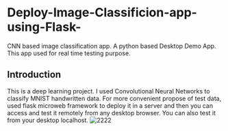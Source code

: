 # Deploy-Image-Classificion-app-using-Flask-
CNN based image classification app. A python based Desktop Demo App. This app used for real time testing purpose. 

## Introduction
This is a deep learning project. I used Convolutional Neural Networks to classify MNIST handwritten data. For more convenient propose of test data, used flask microweb framework to deploy it in a server and then you can access and test it remotely from any desktop browser. You can also test it from your desktop localhost.
![2222](https://user-images.githubusercontent.com/33126638/91645098-1ea54c00-ea64-11ea-93d3-e419b39f0f3e.JPG)
